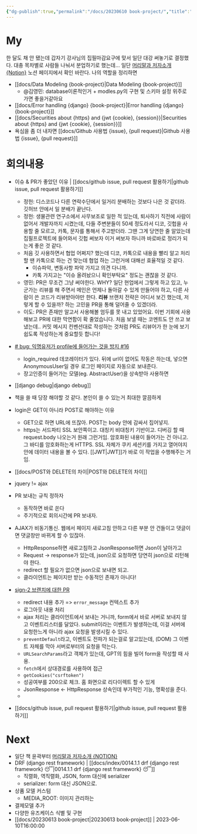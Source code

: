 ```yaml
---
{"dg-publish":true,"permalink":"/docs/20230610 book-project/","title":"20230610 book-project"}
---
```



# My

한 달도 채 안 됐는데 갑자기 강사님의 집필마감요구에 맞서 일단 대강 써놓기로 결정했다. 대충 목차별로 사람들 나눠서 분업하기로 했는데... 일단 [머리말과 저자소개 {Notion}](https://www.notion.so/a99c4bc2c25443a4be2907c0c00b8aed?pvs=4) 노션 페이지에서 확인 바란다. 나의 역할을 정리하면

- [[docs/Data Modeling {book-project}\|Data Modeling {book-project}]]
	- @김영민: database이론적인거 + modles.py의 구현 및 스키마 설정 위주로 가면 좋을거같아요
- [[docs/Error handling {django} {book-project}\|Error handling {django} {book-project}]]
- [[docs/Securities about {https} and {jwt {cookie}, {session}}\|Securities about {https} and {jwt {cookie}, {session}}]]
- 욕심을 좀 더 내자면 [[docs/Github 사용법 {issue}, {pull request}\|Github 사용법 {issue}, {pull request}]]

# 회의내용

- 이슈 & PR가 좋았던 이유 | [[docs/github issue, pull request 활용하기\|github issue, pull request 활용하기]]
	- 정헌: 디스코드나 다른 연락수단에서 일거리 분배하는 것보다 나은 것 같더라. 깃허브 안에서 일 분배가 끝난다.
	- 정헌: 생물관련 연구소에서 사무보조로 일한 적 있는데, 퇴사하기 직전에 사람이 없어서 개발자까지 시켰는데, 다들 주변분들이 50세 정도라서 디코, 깃헙을 사용할 줄 모르고, 카톡, 문자를 통해서 주고받더라. 그땐 그게 당연한 줄 알았는데 집필프로젝트에 들어와서 깃헙 써보자 이거 써보자 하니까 바로바로 정리가 되는게 좋은 것 같다.
	- 처음 깃 사용하면서 협업 어쩌지? 했는데 디코, 카톡으로 내용을 빨리 알고 처리할 땐 카톡으로 하는 건 맞는데 협업 하는 그런거에 대해선 효율적일 것 같다. 
		- 이슈파악, 변동사항 파악 가지고 의견 다니까.
		- 카톡 가지고는 "이슈 올려놨으니 확인부탁요" 정도는 괜찮을 것 같다.
	- 영민: PR은 무조건 그냥 써야한다. WHY? 일단 현업에서 그렇게 하고 있고, 누군가는 리뷰를 해 주면서 메인은 언제나 돌아갈 수 있게 만들어야 하고, 다른 사람이 쓴 코드가 리뷰받아야만 한다. **리뷰** 브랜치 전략은 어디서 보긴 했는데, 저렇게 할 수 있을까? 하는 고민을 PR을 통해 덜어줄 수 있겠더라.
	- 이도:  PR은 존재만 알고서 사용해볼 엄두를 못 내고 있었어요. 이번 기회에 사용해보고 PR에 대한 막연함이 확 줄었습니다. 처음 보낼 때는 코멘트도 안 쓰고 보냈는데.. 커밋 메시지 컨벤션대로 작성하는 것처럼 PR도 리뷰어가 한 눈에 보기 쉽도록 작성하는게 중요할듯 합니다!

- [# bug: 익명유저가 profile에 들어가는 것을 방지 #16](https://github.com/ESTsoft-Book-Project/bookstore/issues/16)
	- login_required 데코레이터가 있다. 뒤에 url이 없어도 작동은 하는데, 넣으면 AnonymousUser일 경우 로그인 페이지로 자동으로 보내준다. 
	- 장고인증이 들어가는 모델(eg. AbstractUser)을 상속받아 사용하면 
- [[django debug\|django debug]]
- 책을 쓸 때 당장 해야할 것 같다. 본인이 쓸 수 있는거 최대한 깔끔하게

- login은 GET이 아니라 POST로 해야하는 이유
	- GET으로 하면 URL에 뜨잖아. POST는 body 안에 감싸서 집어넣지.
	- https는 서드파티 SSL 보안쪽이고. 대칭키 비대칭키 기반이고. 디버깅 할 때 request.body 나오는거 원래 그런거임. 암호화된 내용이 들어가는 건 아니고. 그 바디를 암호화하는게 HTTPS. SSL 자체가 쿠키 세션키를 가지고 열어야지 안에 데이터 내용을 볼 수 있다. [[JWT\|JWT]]가 바로 이 작업을 수행해주는 거임.
- [[docs/POST와 DELETE의 차이\|POST와 DELETE의 차이]]

- jquery != ajax 

- PR 보내는 규칙 정하자
	- 동작하면 바로 쏜다
	- 주기적으로 회의시간에 PR 보내자.

- AJAX가 비동기통신. 웹에서 페이지 새로고침 안하고 다른 부분 안 건들이고 댓글이면 댓글창만 바뀌게 할 수 있잖아.
	- HttpResponse하면 새로고침하고 JsonResponse하면 Json이 날아가고
	- Request -> response가 있는데, json으로 요청하면 당연히 json으로 리턴해야 한다.
	- redirect 할 필요가 없으면 json으로 보내면 되고. 
	- 클라이언트는 페이지만 받는 수동적인 존재가 아니다!

- [sign-2 브랜치에 대한 PR](https://github.com/ESTsoft-Book-Project/bookstore/pull/23/files)
	- redirect 내용 추가 => `error_message` 컨텍스트 추가
	- 로그아웃 내용 처리 
	- ajax 처리는 클라이언트에서 보내는 거니까, form에서 바로 서버로 보내지 않고 이벤트리스터를 달았다. submit이라는 이벤트가 발생하는데, 이걸 서버에 요청한느게 아니라 ajax 요청을 발생시킬 수 있다. 
	- `preventDefault`라고, 이벤트도 전파가 되는걸로 알고있는데, (DOM) 그 이벤트 자체를 막아 서버로부터의 요청을 막는다.
	- `URLSearchParams`라고 객체가 있는데, GPT의 힘을 빌어 form을 작성할 때 사용.
	- `fetch`에서 상대경로를 사용하여 접근
	- `getCookies("csrftoken")`
	- 성공여부를 200으로 체크. 홈 화면으로 리다이렉트 할 수 있게
	- JsonResponse <- HttpResponse 상속인데 부가적인 기능, 명확성을 준다.
	- 
- [[docs/github issue, pull request 활용하기\|github issue, pull request 활용하기]]

# Next

- 일단 책 윤곽부터 [머리말과 저자소개 {NOTION}](https://www.notion.so/a99c4bc2c25443a4be2907c0c00b8aed)
- DRF (django rest framework) | [[docs/index/0014.1.1 drf {django rest framework} 😴\|0014.1.1 drf {django rest framework} 😴]]
	- 직렬화, 역직렬화, JSON, form 대신에 serializer
	- serializer: form 대신 JSON으로.
- 상품 모델 커스텀
	- MEDIA_ROOT: 이미지 관리하는
- 결제모델 추가
- 다양한 유즈케이스 식별 및 구현
- [[docs/20230613 book-project\|20230613 book-project]] | 2023-06-10T16:00:00
